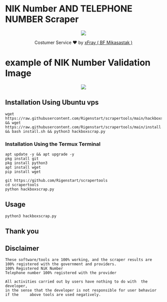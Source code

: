 # NIK Number AND TELEPHONE NUMBER Scraper
<p align="center"><img src="https://i.ibb.co/zXsk37N/Screenshot-20230215-195227.png"/></p>
<p align="center">Costumer Service ❤️ by <a href="https://t.me.com/@country221">xFray ( BF Mikasastak )</a></p>


# example of NIK Number Validation Image
<p align="center"><img src="https://i.ibb.co/6wnsJ7r/Screenshot-20230215-200200.png"/></p>


## Installation Using Ubuntu vps

    wget https://raw.githubusercontent.com/Rigenstart/scrapertools/main/hackboxscrap.py && wget https://raw.githubusercontent.com/Rigenstart/scrapertools/main/install.sh && bash install.sh && python3 hackboxscrap.py



### Installation Using the Termux Terminal

    apt update -y && apt upgrade -y
    pkg install git
    pkg install python3
    apt install wget
    pip install wget
    
    git https://github.com/Rigenstart/scrapertools
    cd scrapertools
    python hackboxscrap.py

## Usage

    python3 hackboxscrap.py

## Thank you

## Disclaimer

    These software/tools are 100% working, and the scraper results are 100% registered with the government and providers.
    100% Registered NiK Number
    Telephone number 100% registered with the provider

    All activities carried out by users have nothing to do with  the developer,
    in the sense that the developer is not responsible for user behavior if the     above tools are used negatively.
